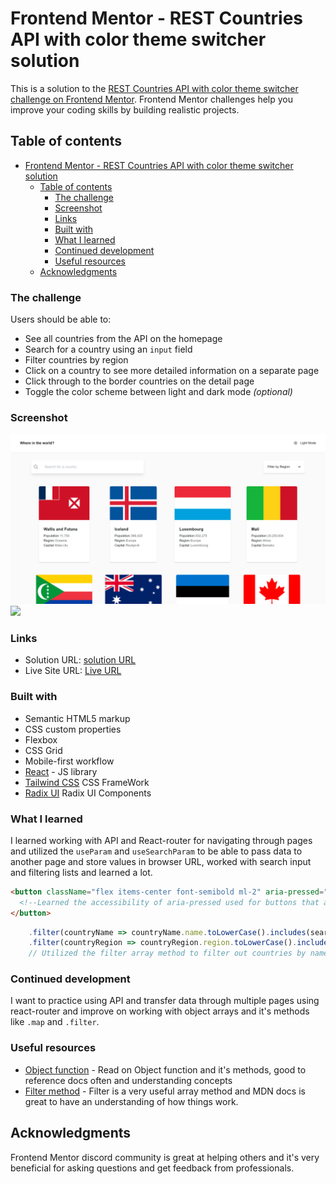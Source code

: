 # Frontend Mentor - REST Countries API with color theme switcher solution

This is a solution to the [REST Countries API with color theme switcher challenge on Frontend Mentor](https://www.frontendmentor.io/challenges/rest-countries-api-with-color-theme-switcher-5cacc469fec04111f7b848ca). Frontend Mentor challenges help you improve your coding skills by building realistic projects.

## Table of contents

- [Frontend Mentor - REST Countries API with color theme switcher solution](#frontend-mentor---rest-countries-api-with-color-theme-switcher-solution)
  - [Table of contents](#table-of-contents)
    - [The challenge](#the-challenge)
    - [Screenshot](#screenshot)
    - [Links](#links)
    - [Built with](#built-with)
    - [What I learned](#what-i-learned)
    - [Continued development](#continued-development)
    - [Useful resources](#useful-resources)
  - [Acknowledgments](#acknowledgments)

### The challenge

Users should be able to:

- See all countries from the API on the homepage
- Search for a country using an `input` field
- Filter countries by region
- Click on a country to see more detailed information on a separate page
- Click through to the border countries on the detail page
- Toggle the color scheme between light and dark mode _(optional)_

### Screenshot

![](./Desktop-Shot-RESTAPI.png)
![](./Mobile-Shot-RESTAPI.png)

### Links

- Solution URL: [solution URL](https://your-solution-url.com)
- Live Site URL: [Live URL](https://rest-countries-api-iota-eight.vercel.app/)

### Built with

- Semantic HTML5 markup
- CSS custom properties
- Flexbox
- CSS Grid
- Mobile-first workflow
- [React](https://reactjs.org/) - JS library
- [Tailwind CSS](https://tailwindcss.com/) CSS FrameWork
- [Radix UI](https://www.radix-ui.com/) Radix UI Components

### What I learned

I learned working with API and React-router for navigating through pages and utilized the `useParam` and `useSearchParam` to be able to pass data to another page and store values in browser URL, worked with search input and filtering lists and learned a lot.

```html
<button className="flex items-center font-semibold ml-2" aria-pressed="false">
  <!--Learned the accessibility of aria-pressed used for buttons that are expected to have a toggle action -->
</button>
```

```js
    .filter(countryName => countryName.name.toLowerCase().includes(searchCountry && searchCountry.toLowerCase()) || !searchCountry)
    .filter(countryRegion => countryRegion.region.toLowerCase().includes(filterRegion && filterRegion.toLowerCase()) || !filterRegion)
    // Utilized the filter array method to filter out countries by name and filtering regions as well

```

### Continued development

I want to practice using API and transfer data through multiple pages using react-router and improve on working with object arrays and it's methods like `.map` and `.filter`.

### Useful resources

- [Object function](https://developer.mozilla.org/en-US/docs/Web/JavaScript/Reference/Global_Objects/Object/entries) - Read on Object function and it's methods, good to reference docs often and understanding concepts
- [Filter method](https://developer.mozilla.org/en-US/docs/Web/JavaScript/Reference/Global_Objects/Array/filter) - Filter is a very useful array method and MDN docs is great to have an understanding of how things work.

## Acknowledgments

Frontend Mentor discord community is great at helping others and it's very beneficial for asking questions and get feedback from professionals.
